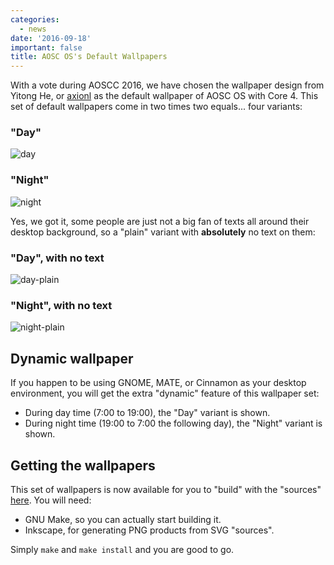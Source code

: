 ```yaml
---
categories:
  - news
date: '2016-09-18'
important: false
title: AOSC OS's Default Wallpapers
---
```



With a vote during AOSCC 2016, we have chosen the wallpaper design from Yitong He, or [axionl](https://github.com/axionl) as the default wallpaper of AOSC OS with Core 4. This set of default wallpapers come in two times two equals... four variants:

### "Day"

![day](/assets/i/day.jpg)

### "Night"

![night](/assets/i/night.jpg)

Yes, we got it, some people are just not a big fan of texts all around their desktop background, so a "plain" variant with **absolutely** no text on them:

### "Day", with no text

![day-plain](/assets/i/day-plain.jpg)

### "Night", with no text

![night-plain](/assets/i/night-plain.jpg)

Dynamic wallpaper
-----------------

If you happen to be using GNOME, MATE, or Cinnamon as your desktop environment, you will get the extra "dynamic" feature of this wallpaper set:

- During day time (7:00 to 19:00), the "Day" variant is shown.
- During night time (19:00 to 7:00 the following day), the "Night" variant is shown.

Getting the wallpapers
----------------------

This set of wallpapers is now available for you to "build" with the "sources" [here](https://github.com/AOSC-Dev/aosc-os-artworks). You will need:

- GNU Make, so you can actually start building it.
- Inkscape, for generating PNG products from SVG "sources".

Simply `make` and `make install` and you are good to go.
